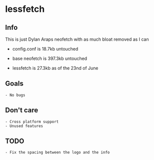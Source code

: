 # lessfetch

## Info

This is just Dylan Araps neofetch with as much bloat removed as I can

- config.conf is 18.7kb untouched
- base neofetch  is 397.3kb untouched

- lessfetch is 27.3kb as of the 23nd of June

## Goals

    - No bugs

## Don't care

    - Cross platform support
    - Unused features

## TODO

    - Fix the spacing between the logo and the info

